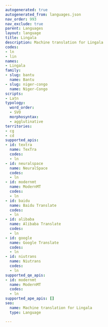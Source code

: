 ```yaml
---
autogenerated: true
autogenerated_from: languages.json
nav_order: 993
nav_exclude: true
parent: Languages
layout: language
title: Lingala
description: Machine translation for Lingala
codes:
- ln
- lin
names:
- Lingala
family:
- slug: bantu
  name: Bantu
- slug: niger-congo
  name: Niger-Congo
scripts:
- Latn
typology:
  word_order:
  - SVO
  morphosyntax:
  - agglutinative
territories:
- cg
- cd
supported_apis:
- id: textra
  name: TexTra
  codes:
  - ln
- id: neuralspace
  name: NeuralSpace
  codes:
  - ln
- id: modernmt
  name: ModernMT
  codes:
  - ln
- id: baidu
  name: Baidu Translate
  codes:
  - ln
- id: alibaba
  name: Alibaba Translate
  codes:
  - ln
- id: google
  name: Google Translate
  codes:
  - ln
- id: niutrans
  name: Niutrans
  codes:
  - ln
supported_qe_apis:
- id: modernmt
  name: ModernMT
  codes:
  - ln
supported_ape_apis: []
seo:
  name: Machine translation for Lingala
  type: Language

---
```


